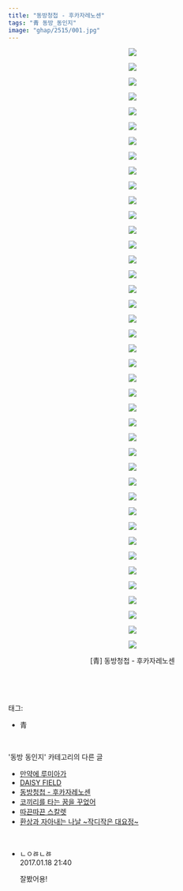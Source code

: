 ```yaml
---
title: "동방청첩 - 후카자레노센"
tags: "青 동방_동인지"
image: "ghap/2515/001.jpg"
---
```

<div class="article">
<p style="text-align: center; clear: none; float: none;"><img src="{{ site.nasurl }}/ghap/2515/001.jpg"/></p>
<p style="text-align: center; clear: none; float: none;"><img src="{{ site.nasurl }}/ghap/2515/002.jpg"/></p>
<p style="text-align: center; clear: none; float: none;"><img src="{{ site.nasurl }}/ghap/2515/003.jpg"/></p>
<p style="text-align: center; clear: none; float: none;"><img src="{{ site.nasurl }}/ghap/2515/004.jpg"/></p>
<p style="text-align: center; clear: none; float: none;"><img src="{{ site.nasurl }}/ghap/2515/005.jpg"/></p>
<p style="text-align: center; clear: none; float: none;"><img src="{{ site.nasurl }}/ghap/2515/006.jpg"/></p>
<p style="text-align: center; clear: none; float: none;"><img src="{{ site.nasurl }}/ghap/2515/007.jpg"/></p>
<p style="text-align: center; clear: none; float: none;"><img src="{{ site.nasurl }}/ghap/2515/008.jpg"/></p>
<p style="text-align: center; clear: none; float: none;"><img src="{{ site.nasurl }}/ghap/2515/009.jpg"/></p>
<p style="text-align: center; clear: none; float: none;"><img src="{{ site.nasurl }}/ghap/2515/010.jpg"/></p>
<p style="text-align: center; clear: none; float: none;"><img src="{{ site.nasurl }}/ghap/2515/011.jpg"/></p>
<p style="text-align: center; clear: none; float: none;"><img src="{{ site.nasurl }}/ghap/2515/012.jpg"/></p>
<p style="text-align: center; clear: none; float: none;"><img src="{{ site.nasurl }}/ghap/2515/013.jpg"/></p>
<p style="text-align: center; clear: none; float: none;"><img src="{{ site.nasurl }}/ghap/2515/014.jpg"/></p>
<p style="text-align: center; clear: none; float: none;"><img src="{{ site.nasurl }}/ghap/2515/015.jpg"/></p>
<p style="text-align: center; clear: none; float: none;"><img src="{{ site.nasurl }}/ghap/2515/016.jpg"/></p>
<p style="text-align: center; clear: none; float: none;"><img src="{{ site.nasurl }}/ghap/2515/017.jpg"/></p>
<p style="text-align: center; clear: none; float: none;"><img src="{{ site.nasurl }}/ghap/2515/018.jpg"/></p>
<p style="text-align: center; clear: none; float: none;"><img src="{{ site.nasurl }}/ghap/2515/019.jpg"/></p>
<p style="text-align: center; clear: none; float: none;"><img src="{{ site.nasurl }}/ghap/2515/020.jpg"/></p>
<p style="text-align: center; clear: none; float: none;"><img src="{{ site.nasurl }}/ghap/2515/021.jpg"/></p>
<p style="text-align: center; clear: none; float: none;"><img src="{{ site.nasurl }}/ghap/2515/022.jpg"/></p>
<p style="text-align: center; clear: none; float: none;"><img src="{{ site.nasurl }}/ghap/2515/023.jpg"/></p>
<p style="text-align: center; clear: none; float: none;"><img src="{{ site.nasurl }}/ghap/2515/024.jpg"/></p>
<p style="text-align: center; clear: none; float: none;"><img src="{{ site.nasurl }}/ghap/2515/025.jpg"/></p>
<p style="text-align: center; clear: none; float: none;"><img src="{{ site.nasurl }}/ghap/2515/026.jpg"/></p>
<p style="text-align: center; clear: none; float: none;"><img src="{{ site.nasurl }}/ghap/2515/027.jpg"/></p>
<p style="text-align: center; clear: none; float: none;"><img src="{{ site.nasurl }}/ghap/2515/028.jpg"/></p>
<p style="text-align: center; clear: none; float: none;"><img src="{{ site.nasurl }}/ghap/2515/029.jpg"/></p>
<p style="text-align: center; clear: none; float: none;"><img src="{{ site.nasurl }}/ghap/2515/030.jpg"/></p>
<p style="text-align: center; clear: none; float: none;"><img src="{{ site.nasurl }}/ghap/2515/031.jpg"/></p>
<p style="text-align: center; clear: none; float: none;"><img src="{{ site.nasurl }}/ghap/2515/032.jpg"/></p>
<p style="text-align: center; clear: none; float: none;"><img src="{{ site.nasurl }}/ghap/2515/033.jpg"/></p>
<p style="text-align: center; clear: none; float: none;"><img src="{{ site.nasurl }}/ghap/2515/034.jpg"/></p>
<p style="text-align: center; clear: none; float: none;"><img src="{{ site.nasurl }}/ghap/2515/035.jpg"/></p>
<p style="text-align: center; clear: none; float: none;"><img src="{{ site.nasurl }}/ghap/2515/036.jpg"/></p>
<p style="text-align: center; clear: none; float: none;"><img src="{{ site.nasurl }}/ghap/2515/037.jpg"/></p>
<p style="text-align: center; clear: none; float: none;"><img src="{{ site.nasurl }}/ghap/2515/038.jpg"/></p>
<p style="text-align: center; clear: none; float: none;"><img src="{{ site.nasurl }}/ghap/2515/039.jpg"/></p>
<p style="text-align: center; clear: none; float: none;"><img src="{{ site.nasurl }}/ghap/2515/040.jpg"/></p>
<p style="text-align: center; clear: none; float: none;"><img src="{{ site.nasurl }}/ghap/2515/041.jpg"/></p>
<p style="text-align: center; clear: none; float: none;">[青] 동방청첩 - 후카자레노센</p>
<p><br/></p>
</div><br/>
<div class="tagTrail">
<p>태그: </p>
<ul>
<li>青</li>
</ul>
</div><br/>
<div class="another">
<p>'동방 동인지' 카테고리의 다른 글</p>
<ul>
<li><a href="/2016-10-09-ghap_2517">만약에 루미아가</a></li>
<li><a href="/2016-10-09-ghap_2516">DAISY FIELD</a></li>
<li><a href="/2016-10-09-ghap_2515">동방청첩 - 후카자레노센</a></li>
<li><a href="/2016-10-09-ghap_2513">코끼리를 타는 꿈을 꾸었어</a></li>
<li><a href="/2016-10-09-ghap_2512">따끈따끈 스칼렛</a></li>
<li><a href="/2016-10-09-ghap_2511">환상과 자아내는 나날 ~작디작은 대요정~</a></li>
</ul>
</div><br/>
<div class="cb_module cb_fluid">
<div class="cb_wrt cb_profile">
<div class="comment">
<ul>
<li class="cb_thumb_off" id="comment14894832">
<div class="cb_comment_area">
<div class="cb_info_area">
<div class="cb_section">
<span class="cb_nick_name">ㄴㅇㅀㄴㅀ</span>
</div>
<div class="cb_section">
<span class="cb_date">2017.01.18 21:40 </span>
</div>
</div>
<div class="cb_dsc_comment">
<p class="cb_dsc">
											잘봤어용!
										</p>
</div>
</div></li>
</ul>
</div>
</div><!-- commentList close -->
</div><br/>
